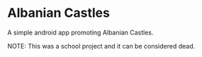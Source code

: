 # Albanian Castles
A simple android app promoting Albanian Castles. 

NOTE: This was a school project and it can be considered dead.
